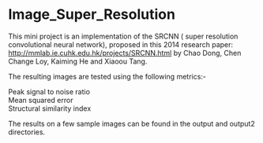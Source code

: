 # Image_Super_Resolution

This mini project is an implementation of the SRCNN ( super resolution convolutional neural network), proposed in this 2014 research paper: http://mmlab.ie.cuhk.edu.hk/projects/SRCNN.html by Chao Dong, Chen Change Loy, Kaiming He and Xiaoou Tang.

The resulting images are tested using the following metrics:- 

  Peak signal to noise ratio    
  Mean squared error  
  Structural similarity index


The results on a few sample images can be found in the output and output2 directories.



